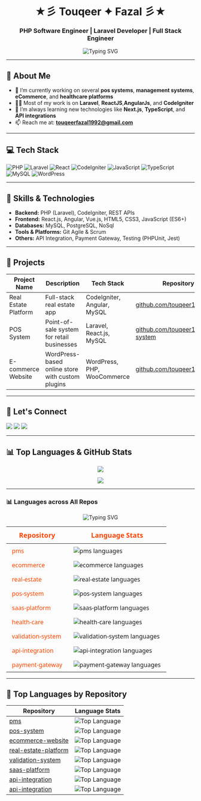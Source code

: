 

<h1 align="center">★彡 Touqeer ✦ Fazal 彡★</h1>
<h3 align="center">PHP Software Engineer | Laravel Developer | Full Stack Engineer</h3>

<p align="center">
  <img src="https://readme-typing-svg.demolab.com/?lines=Building+Scalable+Web+Apps;Laravel+%7C+React+%7C+CodeIgniter+%7C+API+Integration;Clean+Code+%7C+10%2B+Years+Experience&center=true&width=600&height=45&color=0A66C2&vCenter=true&pause=1000&size=22" alt="Typing SVG" />
</p>

---

## 🚀 About Me

- 🔭 I’m currently working on several **pos systems**, **management systems**, **eCommerce**, and **healthcare platforms**  
- 👨‍💻 Most of my work is on **Laravel**, **ReactJS**,**AngularJs**, and **CodeIgniter**  
- 🧠 I’m always learning new technologies like **Next.js**, **TypeScript**, and **API integrations**  
- 📫 Reach me at: **touqeerfazal1992@gmail.com**

---

## 💻 Tech Stack

![PHP](https://img.shields.io/badge/PHP-8892BF?style=flat&logo=php&logoColor=white)
![Laravel](https://img.shields.io/badge/Laravel-E74430?style=flat&logo=laravel&logoColor=white)
![React](https://img.shields.io/badge/React-61DAFB?style=flat&logo=react&logoColor=black)
![CodeIgniter](https://img.shields.io/badge/CodeIgniter-EF4223?style=flat&logo=codeigniter&logoColor=white)
![JavaScript](https://img.shields.io/badge/JavaScript-F7DF1E?style=flat&logo=javascript&logoColor=black)
![TypeScript](https://img.shields.io/badge/TypeScript-007ACC?style=flat&logo=typescript&logoColor=white)
![MySQL](https://img.shields.io/badge/MySQL-4479A1?style=flat&logo=mysql&logoColor=white)
![WordPress](https://img.shields.io/badge/WordPress-21759B?style=flat&logo=wordpress&logoColor=white)

---

## 🚀 Skills & Technologies

- **Backend:** PHP (Laravel), CodeIgniter, REST APIs  
- **Frontend:** React.js, Angular, Vue.js, HTML5, CSS3, JavaScript (ES6+)  
- **Databases:** MySQL, PostgreSQL, NoSql  
- **Tools & Platforms:** Git Agile & Scrum  
- **Others:** API Integration, Payment Gateway, Testing (PHPUnit, Jest)

---

## 💼 Projects

| Project Name          | Description                                  | Tech Stack                          | Repository Link                     |
|-----------------------|----------------------------------------------|-----------------------------------|-----------------------------------|
| Real Estate Platform  | Full-stack real estate app                    | CodeIgniter, Angular, MySQL       | [github.com/touqeer16/real-estate](https://github.com/touqeerfazal/real-estate)  |
| POS System           | Point-of-sale system for retail businesses   | Laravel, React.js, MySQL           | [github.com/touqeer16/pos-system](https://github.com/touqeerfazal/pos-system)    |
| E-commerce Website   | WordPress-based online store with custom plugins | WordPress, PHP, WooCommerce      | [github.com/touqeer16/ecommerce](https://github.com/touqeerfazal/ecommerce)      |

---


## 🔗 Let's Connect

<p align="left">
  <a href="mailto:touqeerfazal1992@gmail.com"><img src="https://img.shields.io/badge/Gmail-D14836?style=flat&logo=gmail&logoColor=white"/></a>
  <a href="https://linkedin.com/in/touqeerfazal" target="_blank"><img src="https://img.shields.io/badge/LinkedIn-0A66C2?style=flat&logo=linkedin&logoColor=white" /></a>
  <a href="https://github.com/touqeer16"><img src="https://img.shields.io/badge/GitHub-181717?style=flat&logo=github&logoColor=white" /></a>
</p>

---

## 📊 Top Languages & GitHub Stats

<!-- <p align="center" >
  <img src="https://github-readme-stats.vercel.app/api/top-langs/?username=touqeer16&layout=compact&theme=tokyonight" />
</p> -->

<p align="center">
  <img src="https://github-readme-stats.vercel.app/api/top-langs/?username=touqeer16&layout=pie&theme=tokyonight" />
</p>

<!-- <p align="center">
  <img src="https://github-profile-summary-cards.vercel.app/api/cards/repos-per-language?username=touqeer16&amp;theme=dracula" />
</p> -->


<p align="center">
  <img src="https://github-readme-stats.vercel.app/api?username=touqeer16&show_icons=true&theme=tokyonight&hide_title=false&hide_rank=false" />
</p>

---

### 📊 Languages across All Repos

<p align="center">
  <img src="https://readme-typing-svg.demolab.com?font=Fira+Code&size=30&duration=3000&pause=1000&color=ff4500&center=true&vCenter=true&width=700&height=60&lines=🚀+GitHub+Language+Stats+Per+Repo" alt="Typing SVG" />
</p>

<div align="center" style="font-family: 'Segoe UI', Tahoma, Geneva, Verdana, sans-serif; color: #333;">

<table>
  <thead>
    <tr style="font-weight:bold; font-size:18px; color:#ff4500;">
      <th style="padding: 10px 15px;">Repository</th>
      <th style="padding: 10px 15px;">Language Stats</th>
    </tr>
  </thead>
  <tbody>
    <tr>
      <td style="padding: 8px 15px;"><a href="https://github.com/touqeer16/pms" style="color:#ff4500; text-decoration:none;">pms</a></td>
      <td style="padding: 8px 15px;">
        <img src="https://github-readme-stats.vercel.app/api/top-langs/?username=touqeer16&repo=pms&layout=compact&langs_count=5" alt="pms languages" />
      </td>
    </tr>
    <tr>
      <td style="padding: 8px 15px;"><a href="https://github.com/touqeer16/ecommerce" style="color:#ff4500; text-decoration:none;">ecommerce</a></td>
      <td style="padding: 8px 15px;">
        <img src="https://github-readme-stats.vercel.app/api/top-langs/?username=touqeer16&repo=ecommerce&layout=compact&langs_count=5" alt="ecommerce languages" />
      </td>
    </tr>
    <tr>
      <td style="padding: 8px 15px;"><a href="https://github.com/touqeer16/real-estate" style="color:#ff4500; text-decoration:none;">real-estate</a></td>
      <td style="padding: 8px 15px;">
        <img src="https://github-readme-stats.vercel.app/api/top-langs/?username=touqeer16&repo=real-estate&layout=compact&langs_count=5" alt="real-estate languages" />
      </td>
    </tr>
    <tr>
      <td style="padding: 8px 15px;"><a href="https://github.com/touqeer16/pos-system" style="color:#ff4500; text-decoration:none;">pos-system</a></td>
      <td style="padding: 8px 15px;">
        <img src="https://github-readme-stats.vercel.app/api/top-langs/?username=touqeer16&repo=pos-system&layout=compact&langs_count=5" alt="pos-system languages" />
      </td>
    </tr>
    <tr>
      <td style="padding: 8px 15px;"><a href="https://github.com/touqeer16/saas-platform" style="color:#ff4500; text-decoration:none;">saas-platform</a></td>
      <td style="padding: 8px 15px;">
        <img src="https://github-readme-stats.vercel.app/api/top-langs/?username=touqeer16&repo=saas-platform&layout=compact&langs_count=5" alt="saas-platform languages" />
      </td>
    </tr>
    <tr>
      <td style="padding: 8px 15px;"><a href="https://github.com/touqeer16/health-care" style="color:#ff4500; text-decoration:none;">health-care</a></td>
      <td style="padding: 8px 15px;">
        <img src="https://github-readme-stats.vercel.app/api/top-langs/?username=touqeer16&repo=health-care&layout=compact&langs_count=5" alt="health-care languages" />
      </td>
    </tr>
    <tr>
      <td style="padding: 8px 15px;"><a href="https://github.com/touqeer16/validation-system" style="color:#ff4500; text-decoration:none;">validation-system</a></td>
      <td style="padding: 8px 15px;">
        <img src="https://github-readme-stats.vercel.app/api/top-langs/?username=touqeer16&repo=validation-system&layout=compact&langs_count=5" alt="validation-system languages" />
      </td>
    </tr>
    <tr>
      <td style="padding: 8px 15px;"><a href="https://github.com/touqeer16/api-integration" style="color:#ff4500; text-decoration:none;">api-integration</a></td>
      <td style="padding: 8px 15px;">
        <img src="https://github-readme-stats.vercel.app/api/top-langs/?username=touqeer16&repo=api-integration&layout=compact&langs_count=5" alt="api-integration languages" />
      </td>
    </tr>
    <tr>
      <td style="padding: 8px 15px;"><a href="https://github.com/touqeer16/payment-gateway" style="color:#ff4500; text-decoration:none;">payment-gateway</a></td>
      <td style="padding: 8px 15px;">
        <img src="https://github-readme-stats.vercel.app/api/top-langs/?username=touqeer16&repo=payment-gateway&layout=compact&langs_count=5" alt="payment-gateway languages" />
      </td>
    </tr>
  </tbody>
</table>

</div>



---

## 🧠 Top Languages by Repository


<div align="center">

| Repository     | Language Stats |
|------------------|--------------|
| [pms](https://github.com/touqeer16/pms) | ![Top Language](https://img.shields.io/github/languages/top/touqeer16/pms) |
| [pos-system](https://github.com/touqeer16/pos-system)           | ![Top Language](https://img.shields.io/github/languages/top/touqeer16/pos-system) |
| [ecommerce-website](https://github.com/touqeer16/ecommerce-website) | ![Top Language](https://img.shields.io/github/languages/top/touqeer16/ecommerce-website) |
| [real-estate-platform](https://github.com/touqeer16/real-estate-platform) | ![Top Language](https://img.shields.io/github/languages/top/touqeer16/real-estate-platform) |
| [validation-system](https://github.com/touqeer16/validation-system) | ![Top Language](https://img.shields.io/github/languages/top/touqeer16/validation-system) |
| [saas-platform](https://github.com/touqeer16/saas-platform) | ![Top Language](https://img.shields.io/github/languages/top/touqeer16/saas-platform) |
| [api-integration](https://github.com/touqeer16/api-integration) | ![Top Language](https://img.shields.io/github/languages/top/touqeer16/api-integration) |
| [api-integration](https://github.com/touqeer16/management-system) | ![Top Language](https://img.shields.io/github/languages/top/touqeer16/management-system) |

</div>





